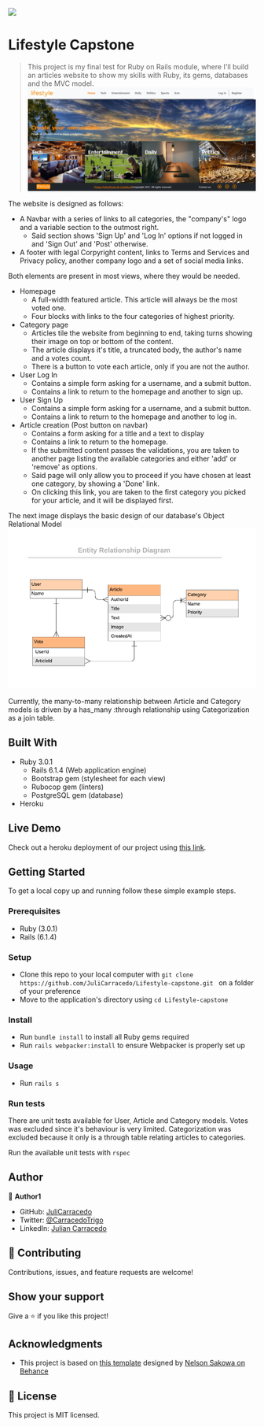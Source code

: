 ![](https://img.shields.io/badge/Microverse-blueviolet)

# Lifestyle Capstone

> This project is my final test for Ruby on Rails module, where I'll build an articles website to show my skills with Ruby, its gems, databases and the MVC model. 
![screenshot](./lib/assets/homepage.PNG)

The website is designed as follows:
- A Navbar with a series of links to all categories, the "company's" logo and a variable section to the outmost right.
    - Said section shows 'Sign Up' and 'Log In' options if not logged in and 'Sign Out' and 'Post' otherwise.
- A footer with legal Corpyright content, links to Terms and Services and Privacy policy, another company logo and a set of social media links.

Both elements are present in most views, where they would be needed.

- Homepage
    - A full-width featured article. This article will always be the most voted one.
    - Four blocks with links to the four categories of highest priority.
- Category page 
    - Articles tile the website from beginning to end, taking turns showing their image on top or bottom of the content.
    - The article displays it's title, a truncated body, the author's name and a votes count.
    - There is a button to vote each article, only if you are not the author.
- User Log In
    - Contains a simple form asking for a username, and a submit button.
    - Contains a link to return to the homepage and another to sign up.
- User Sign Up
    - Contains a simple form asking for a username, and a submit button.
    - Contains a link to return to the homepage and another to log in.
- Article creation (Post button on navbar)
    - Contains a form asking for a title and a text to display
    - Contains a link to return to the homepage.
    - If the submitted content passes the validations, you are taken to another page listing the available categories and either 'add' or 'remove' as options.
    - Said page will only allow you to proceed if you have chosen at least one category, by showing a 'Done' link.
    - On clicking this link, you are taken to the first category you picked for your article, and it will be displayed first.

The next image displays the basic design of our database's Object Relational Model
![screenshot](./lib/assets/ERD_capstone.png)

Currently, the many-to-many relationship between Article and Category models is driven by a has_many :through relationship using Categorization as a join table.

## Built With

- Ruby 3.0.1
    - Rails 6.1.4 (Web application engine)
    - Bootstrap gem (stylesheet for each view)
    - Rubocop gem (linters)
    - PostgreSQL gem (database)
- Heroku 

## Live Demo
Check out a heroku deployment of our project using [this link](still-taiga-55928.herokuapp.com).


## Getting Started

To get a local copy up and running follow these simple example steps.

### Prerequisites
   - Ruby (3.0.1)
   - Rails (6.1.4)
### Setup
   - Clone this repo to your local computer with `git clone https://github.com/JuliCarracedo/Lifestyle-capstone.git ` on a folder of your preference
   - Move to the application's directory using `cd Lifestyle-capstone`
   
### Install
- Run `bundle install` to install all Ruby gems required
- Run `rails webpacker:install` to ensure Webpacker is properly set up
### Usage
- Run `rails s` 
### Run tests
There are unit tests available for User, Article and Category models. Votes was excluded since it's behaviour is very limited. Categorization was excluded because it only is a through table relating articles to categories.

Run the available unit tests with `rspec`

## Author

👤 **Author1**

- GitHub: [JuliCarracedo](https://github.com/JuliCarracedo)
- Twitter: [@CarracedoTrigo](https://twitter.com/CarracedoTrigo)
- LinkedIn: [Julian Carracedo](https://linkedin.com/in/julian-carracedo/)

## 🤝 Contributing

Contributions, issues, and feature requests are welcome!


## Show your support

Give a ⭐️ if you like this project!

## Acknowledgments

- This project is based on [this template](https://www.behance.net/gallery/14554909/liFEsTlye-Mobile-version) designed by [Nelson Sakowa on Behance](https://www.behance.net/sakwadesignstudio)

## 📝 License

This project is MIT licensed.
